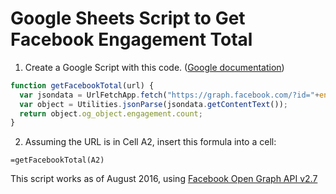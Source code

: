 # Google Sheets Script to Get Facebook Engagement Total

1. Create a Google Script with this code. ([Google documentation](https://developers.google.com/apps-script/overview))

  ```javascript
  function getFacebookTotal(url) {
    var jsondata = UrlFetchApp.fetch("https://graph.facebook.com/?id="+encodeURI(url)+"&fields=og_object%7Bengagement%7D");
    var object = Utilities.jsonParse(jsondata.getContentText());
    return object.og_object.engagement.count;
  }
  ```

2. Assuming the URL is in Cell A2, insert this formula into a cell:

  `=getFacebookTotal(A2)`

This script works as of August 2016, using [Facebook Open Graph API v2.7](https://developers.facebook.com/docs/graph-api/reference/v2.7/url)
